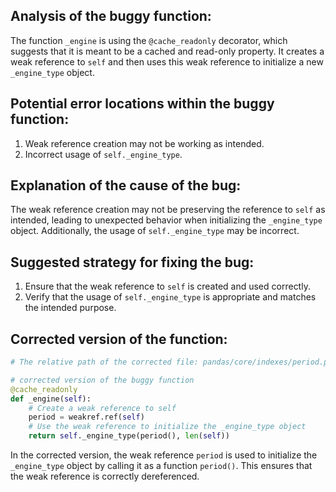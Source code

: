 ## Analysis of the buggy function:
The function `_engine` is using the `@cache_readonly` decorator, which suggests that it is meant to be a cached and read-only property. It creates a weak reference to `self` and then uses this weak reference to initialize a new `_engine_type` object.

## Potential error locations within the buggy function:
1. Weak reference creation may not be working as intended.
2. Incorrect usage of `self._engine_type`.

## Explanation of the cause of the bug:
The weak reference creation may not be preserving the reference to `self` as intended, leading to unexpected behavior when initializing the `_engine_type` object. Additionally, the usage of `self._engine_type` may be incorrect.

## Suggested strategy for fixing the bug:
1. Ensure that the weak reference to `self` is created and used correctly.
2. Verify that the usage of `self._engine_type` is appropriate and matches the intended purpose.

## Corrected version of the function:
```python
# The relative path of the corrected file: pandas/core/indexes/period.py

# corrected version of the buggy function
@cache_readonly
def _engine(self):
    # Create a weak reference to self
    period = weakref.ref(self)
    # Use the weak reference to initialize the _engine_type object
    return self._engine_type(period(), len(self))
```

In the corrected version, the weak reference `period` is used to initialize the `_engine_type` object by calling it as a function `period()`. This ensures that the weak reference is correctly dereferenced.